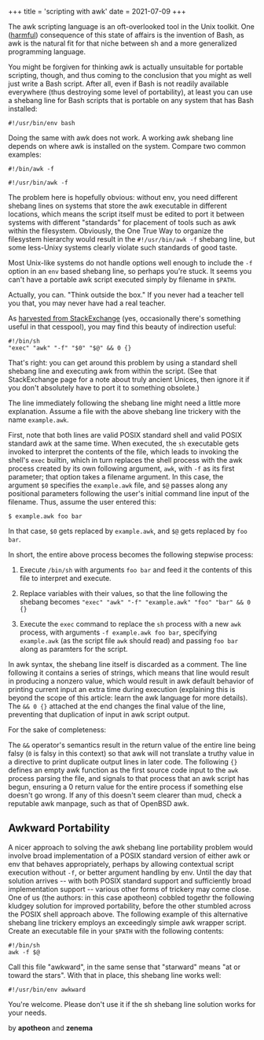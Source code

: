 +++
title = 'scripting with awk'
date = 2021-07-09
+++

The awk scripting language is an oft-overlooked tool in the Unix toolkit.  One ([harmful][harmful]) consequence of this state of affairs is the invention of Bash, as awk is the natural fit for that niche between sh and a more generalized programming language.

You might be forgiven for thinking awk is actually unsuitable for portable scripting, though, and thus coming to the conclusion that you might as well just write a Bash script.  After all, even if Bash is not readily available everywhere (thus destroying some level of portability), at least you can use a shebang line for Bash scripts that is portable on any system that has Bash installed:

    #!/usr/bin/env bash

Doing the same with awk does not work.  A working awk shebang line depends on where awk is installed on the system.  Compare two common examples:

    #!/bin/awk -f

    #!/usr/bin/awk -f

The problem here is hopefully obvious: without env, you need different shebang lines on systems that store the awk executable in different locations, which means the script itself must be edited to port it between systems with different "standards" for placement of tools such as awk within the filesystem.  Obviously, the One True Way to organize the filesystem hierarchy would result in the `#!/usr/bin/awk -f` shebang line, but some less-Unixy systems clearly violate such standards of good taste.

Most Unix-like systems do not handle options well enough to include the `-f` option in an `env` based shebang line, so perhaps you're stuck.  It seems you can't have a portable awk script executed simply by filename in `$PATH`.

Actually, you can.  "Think outside the box."  If you never had a teacher tell you that, you may never have had a real teacher.

As [harvested from StackExchange][gilles] (yes, occasionally there's something useful in that cesspool), you may find this beauty of indirection useful:

    #!/bin/sh
    "exec" "awk" "-f" "$0" "$@" && 0 {}

That's right: you can get around this problem by using a standard shell shebang line and executing awk from within the script.  (See that StackExchange page for a note about truly ancient Unices, then ignore it if you don't absolutely have to port it to something obsolete.)

The line immediately following the shebang line might need a little more explanation.  Assume a file with the above shebang line trickery with the name `example.awk`.

First, note that both lines are valid POSIX standard shell and valid POSIX standard awk at the same time.  When executed, the `sh` executable gets invoked to interpret the contents of the file, which leads to invoking the shell's `exec` builtin, which in turn replaces the shell process with the awk process created by its own following argument, `awk`, with `-f` as its first parameter; that option takes a filename argument.  In this case, the argument `$0` specifies the `example.awk` file, and `$@` passes along any positional parameters following the user's initial command line input of the filename.  Thus, assume the user entered this:

    $ example.awk foo bar

In that case, `$0` gets replaced by `example.awk`, and `$@` gets replaced by `foo bar`.

In short, the entire above process becomes the following stepwise process:

1. Execute `/bin/sh` with arguments `foo bar` and feed it the contents of this file to interpret and execute.

2. Replace variables with their values, so that the line following the shebang becomes `"exec" "awk" "-f" "example.awk" "foo" "bar" && 0 {}`

3. Execute the `exec` command to replace the `sh` process with a new `awk` process, with arguments `-f example.awk foo bar`, specifying `example.awk` (as the script file `awk` should read) and passing `foo bar` along as paramters for the script.

In awk syntax, the shebang line itself is discarded as a comment.  The line following it contains a series of strings, which means that line would result in producing a nonzero value, which would result in awk default behavior of printing current input an extra time during execution (explaining this is beyond the scope of this article: learn the awk language for more details).  The `&& 0 {}` attached at the end changes the final value of the line, preventing that duplication of input in awk script output.

For the sake of completeness:

The `&&` operator's semantics result in the return value of the entire line being falsy (`0` is falsy in this context) so that awk will not translate a truthy value in a directive to print duplicate output lines in later code.  The following `{}` defines an empty awk function as the first source code input to the `awk` process parsing the file, and signals to that process that an awk script has begun, ensuring a 0 return value for the entire process if something else doesn't go wrong.  If any of this doesn't seem clearer than mud, check a reputable awk manpage, such as that of OpenBSD awk.

## Awkward Portability

A nicer approach to solving the awk shebang line portability problem would involve broad implementation of a POSIX standard version of either awk or env that behaves appropriately, perhaps by allowing contextual script execution without `-f`, or better argument handling by env.  Until the day that solution arrives -- with both POSIX standard support and sufficiently broad implementation support -- various other forms of trickery may come close.  One of us (the authors: in this case apotheon) cobbled togethr the following kludgey solution for improved portability, before the other stumbled across the POSIX shell approach above.  The following example of this alternative shebang line trickery employs an exceedingly simple awk wrapper script.  Create an executable file in your `$PATH` with the following contents:

    #!/bin/sh
    awk -f $@

Call this file "awkward", in the same sense that "starward" means "at or toward the stars".  With that in place, this shebang line works well:

    #!/usr/bin/env awkward

You're welcome.  Please don't use it if the sh shebang line solution works for your needs.

<p class="subtitle signature">by <strong>apotheon</strong> and <strong>zenema</strong></p>

[gilles]: https://unix.stackexchange.com/questions/361794/why-am-i-able-to-pass-arguments-to-usr-bin-env-in-this-case#answer-361796

[harmful]: https://blogstrapping.com/2013.271.13.19.30/
